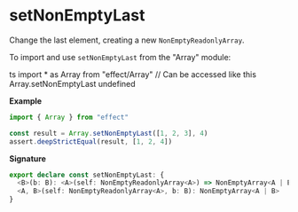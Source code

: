 # setNonEmptyLast

Change the last element, creating a new `NonEmptyReadonlyArray`.

To import and use `setNonEmptyLast` from the "Array" module:

ts
import \* as Array from "effect/Array"
// Can be accessed like this
Array.setNonEmptyLast
undefined

**Example**

```ts
import { Array } from "effect"

const result = Array.setNonEmptyLast([1, 2, 3], 4)
assert.deepStrictEqual(result, [1, 2, 4])
```

**Signature**

```ts
export declare const setNonEmptyLast: {
  <B>(b: B): <A>(self: NonEmptyReadonlyArray<A>) => NonEmptyArray<A | B>
  <A, B>(self: NonEmptyReadonlyArray<A>, b: B): NonEmptyArray<A | B>
}
```
